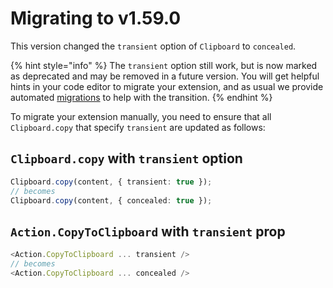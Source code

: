 # Migrating to v1.59.0

This version changed the `transient` option of `Clipboard` to `concealed`.

{% hint style="info" %}
The `transient` option still work, but is now marked as deprecated and may be removed in a future version. You will get helpful hints in your code editor to migrate your extension, and as usual we provide automated [migrations](./README.md) to help with the transition.
{% endhint %}

To migrate your extension manually, you need to ensure that all `Clipboard.copy` that specify `transient` are updated as follows:

## `Clipboard.copy` with `transient` option

```typescript
Clipboard.copy(content, { transient: true });
// becomes
Clipboard.copy(content, { concealed: true });
```

## `Action.CopyToClipboard` with `transient` prop

```typescript
<Action.CopyToClipboard ... transient />
// becomes
<Action.CopyToClipboard ... concealed />
```

